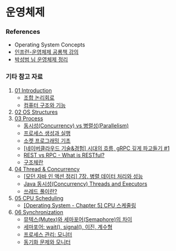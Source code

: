# 운영체제


### References
- Operating System Concepts
- [인프런-운영체제 공룡책 강의](https://www.inflearn.com/course/%EC%9A%B4%EC%98%81%EC%B2%B4%EC%A0%9C-%EA%B3%B5%EB%A3%A1%EC%B1%85-%EC%A0%84%EA%B3%B5%EA%B0%95%EC%9D%98/dashboard)
- [박성범 님 운영체제 정리](https://parksb.github.io/article/5.html)


### 기타 참고 자료
1. [01 Introduction](01%20Introduction.md)
      * [조합 논리회로](https://bulnabang99.tistory.com/21)
      * [컴퓨터 구조와 기능](https://velog.io/@ckstn0777/%EC%BB%B4%ED%93%A8%ED%84%B0%EA%B5%AC%EC%A1%B0-%EC%BB%B4%ED%93%A8%ED%84%B0-%EA%B5%AC%EC%A1%B0%EC%99%80-%EA%B8%B0%EB%8A%A5-CPU)
2. [02 OS Structures](02%20OS%20Structures.md)
3. [03 Process](03%20Process.md)
      * [동시성(Concurrency) vs 병렬성(Parallelism)](https://seamless.tistory.com/42)
      * [프로세스 생성과 실행](https://jihooyim1.gitbooks.io/unixbasic/content/contents/06.html)
      * [소켓 프로그래밍 기초](https://jihooyim1.gitbooks.io/unixbasic/content/contents/11.html)
      * [[네이버클라우드 기술&경험] 시대의 흐름, gRPC 깊게 파고들기 #1](https://medium.com/naver-cloud-platform/nbp-%EA%B8%B0%EC%88%A0-%EA%B2%BD%ED%97%98-%EC%8B%9C%EB%8C%80%EC%9D%98-%ED%9D%90%EB%A6%84-grpc-%EA%B9%8A%EA%B2%8C-%ED%8C%8C%EA%B3%A0%EB%93%A4%EA%B8%B0-1-39e97cb3460)
      * [REST vs RPC - What is RESTful?](https://sites.google.com/site/wagingguerillasoftware/rest-series/what-is-restful-rest-vs-rpc)
      * [구조체란](https://plas.tistory.com/110)
4. [04 Thread & Concurrency](04%20Thread&Concurrency.md)
      * [[모던 자바 인 액션 정리] 7장. 병렬 데이터 처리와 성능](https://willseungh0.tistory.com/25?category=874438) 
      * [Java 동시성(Concurrency) Threads and Executors](https://kimilb412-2.blogspot.com/2016/02/java-concurrency-threads-and-executors.html)
      * [쓰레드 풀이란?](https://cheershennah.tistory.com/170)
5. [05 CPU Scheduling](05%20CPU%20Scheduling.md)
      * [[Operating System - Chapter 5] CPU 스케줄링](https://imbf.github.io/computer-science(cs)/2020/10/18/CPU-Scheduling.html)
6. [06 Synchronization](06%20Synchronization.md)
      * [뮤텍스(Mutex)와 세마포어(Semaphore)의 차이](https://worthpreading.tistory.com/90)
      * [세마포어: wait(), signal(), 이진, 계수형](https://jhnyang.tistory.com/101)
      * [프로세스 관리: 모니터](https://copycode.tistory.com/83)
      * [동기화 문제와 모니터](https://m.blog.naver.com/and_lamyland/221192481544)